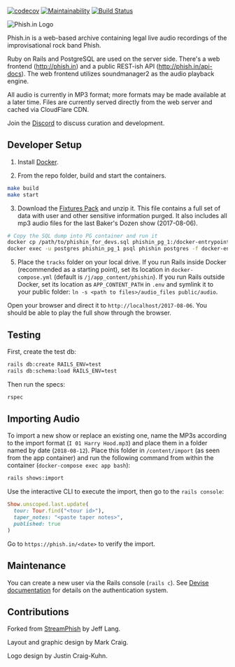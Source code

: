 [![codecov](https://codecov.io/gh/jcraigk/phishin/branch/master/graph/badge.svg)](https://codecov.io/gh/jcraigk/phishin)
[![Maintainability](https://api.codeclimate.com/v1/badges/fe9b48d7b87315f38be9/maintainability)](https://codeclimate.com/github/jcraigk/phishin/maintainability)
[![Build Status](https://travis-ci.org/jcraigk/phishin.svg?branch=master)](https://travis-ci.org/jcraigk/phishin)

![Phish.in Logo](https://i.imgur.com/Zmj586L.jpg)

Phish.in is a web-based archive containing legal live audio recordings of the improvisational rock band Phish.

Ruby on Rails and PostgreSQL are used on the server side.  There's a web frontend (http://phish.in) and a public REST-ish API (http://phish.in/api-docs).  The web frontend utilizes soundmanager2 as the audio playback engine.

All audio is currently in MP3 format; more formats may be made available at a later time.  Files are currently served directly from the web server and cached via CloudFlare CDN.

Join the [Discord](https://discord.gg/KZWFsNN) to discuss curation and development.

## Developer Setup

1. Install [Docker](https://www.docker.com/).

2. From the repo folder, build and start the containers.

```bash
make build
make start
```

3. Download the [Fixtures Pack](https://www.dropbox.com/s/qgxbpa5uzsvlok6/PhishinDevFixtures.zip?dl=1) and unzip it.  This file contains a full set of data with user and other sensitive information purged.  It also includes all mp3 audio files for the last Baker's Dozen show (2017-08-06).

```bash
# Copy the SQL dump into PG container and run it
docker cp /path/to/phishin_for_devs.sql phishin_pg_1:/docker-entrypoint-initdb.d/dump.sql
docker exec -u postgres phishin_pg_1 psql phishin postgres -f docker-entrypoint-initdb.d/dump.sql
```

5. Place the `tracks` folder on your local drive.  If you run Rails inside Docker (recommended as a starting point), set its location in `docker-compose.yml` (default is `/j/app_content/phishin`). If you run Rails outside Docker, set its location as `APP_CONTENT_PATH` in `.env` and symlink it to your public folder: `ln -s <path to files>/audio_files public/audio`.

Open your browser and direct it to `http://localhost/2017-08-06`.  You should be able to play the full show through the browser.

## Testing

First, create the test db:

```bash
rails db:create RAILS_ENV=test
rails db:schema:load RAILS_ENV=test
```

Then run the specs:

```bash
rspec
```

## Importing Audio

To import a new show or replace an existing one, name the MP3s according to the import format (`I 01 Harry Hood.mp3`) and place them in a folder named by date (`2018-08-12`).  Place this folder in `/content/import` (as seen from the app container) and run the following command from within the container (`docker-compose exec app bash`):

```bash
rails shows:import
```

Use the interactive CLI to execute the import, then go to the `rails console`:

```ruby
Show.unscoped.last.update(
  tour: Tour.find("<tour id>"),
  taper_notes: "<paste taper notes>",
  published: true
)
```

Go to `https://phish.in/<date>` to verify the import.

## Maintenance

You can create a new user via the Rails console (`rails c`).  See [Devise documentation](https://github.com/plataformatec/devise) for details on the authentication system.

## Contributions

Forked from [StreamPhish](https://github.com/jeffplang/streamphish/) by Jeff Lang.

Layout and graphic design by Mark Craig.

Logo design by Justin Craig-Kuhn.
